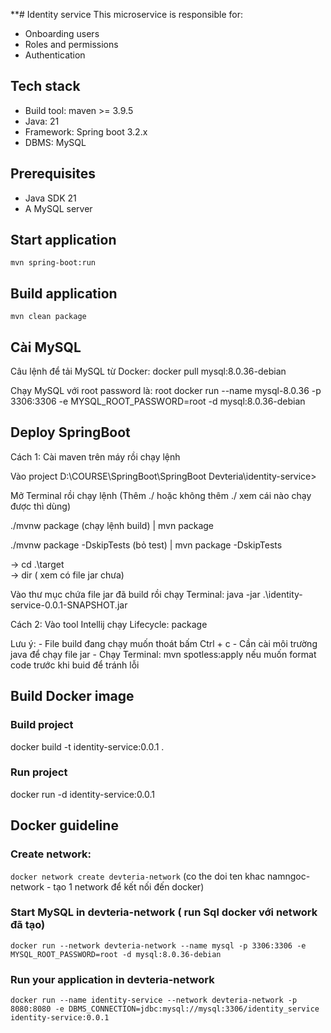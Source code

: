 **# Identity service
This microservice is responsible for:
* Onboarding users
* Roles and permissions
* Authentication

## Tech stack
* Build tool: maven >= 3.9.5
* Java: 21
* Framework: Spring boot 3.2.x
* DBMS: MySQL

## Prerequisites
* Java SDK 21
* A MySQL server

## Start application
`mvn spring-boot:run`

## Build application
`mvn clean package`

## Cài MySQL

Câu lệnh để tải MySQL từ Docker:
docker pull mysql:8.0.36-debian

Chạy MySQL với root password là: root
docker run --name mysql-8.0.36 -p 3306:3306 -e MYSQL_ROOT_PASSWORD=root -d mysql:8.0.36-debian

## Deploy SpringBoot

Cách 1: Cài maven trên máy rồi chạy lệnh

Vào project D:\COURSE\SpringBoot\SpringBoot Devteria\identity-service>

Mở Terminal rồi chạy lệnh (Thêm ./ hoặc không thêm ./ xem cái nào chạy được thì dùng)

./mvnw package (chạy lệnh build)  | mvn package

./mvnw package -DskipTests (bỏ test) | mvn package -DskipTests

-> cd .\target\
-> dir ( xem có file jar chưa)

Vào thư mục chứa file jar đã build rồi chạy Terminal:
    java -jar .\identity-service-0.0.1-SNAPSHOT.jar

Cách 2: Vào tool Intellij chạy Lifecycle: package

Lưu ý: 
    - File build đang chạy muốn thoát bấm Ctrl + c
    - Cần cài môi trường java để chạy file jar
    - Chạy Terminal: mvn spotless:apply nếu muốn format code trước khi buid để tránh lỗi

## Build Docker image
### Build project
docker build -t identity-service:0.0.1 .
### Run project
docker run -d identity-service:0.0.1

## Docker guideline
### Create network:
`docker network create devteria-network` (co the doi ten khac namngoc-network - tạo 1 network để kết nối đến docker)
### Start MySQL in devteria-network ( run Sql docker với network đã tạo)
`docker run --network devteria-network --name mysql -p 3306:3306 -e MYSQL_ROOT_PASSWORD=root -d mysql:8.0.36-debian`
### Run your application in devteria-network
`docker run --name identity-service --network devteria-network -p 8080:8080 -e DBMS_CONNECTION=jdbc:mysql://mysql:3306/identity_service identity-service:0.0.1`



